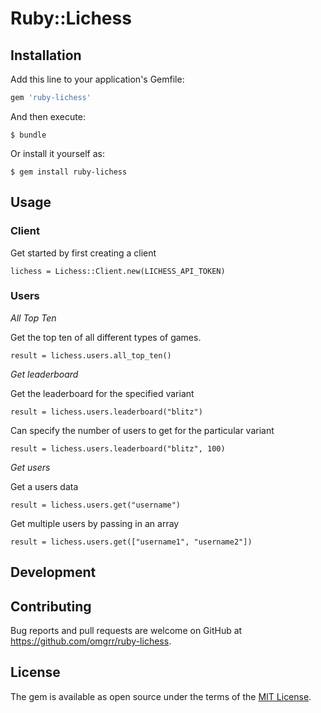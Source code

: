 # Ruby::Lichess

## Installation

Add this line to your application's Gemfile:

```ruby
gem 'ruby-lichess'
```

And then execute:

    $ bundle

Or install it yourself as:

    $ gem install ruby-lichess

## Usage

### Client

Get started by first creating a client

```
lichess = Lichess::Client.new(LICHESS_API_TOKEN)
```

### Users

*All Top Ten*

Get the top ten of all different types of games.

```
result = lichess.users.all_top_ten()
```

*Get leaderboard*

Get the leaderboard for the specified variant

```
result = lichess.users.leaderboard("blitz")
```

Can specify the number of users to get for the particular variant

```
result = lichess.users.leaderboard("blitz", 100)
```

*Get users*

Get a users data

```
result = lichess.users.get("username")
```

Get multiple users by passing in an array

```
result = lichess.users.get(["username1", "username2"])
```

## Development

## Contributing

Bug reports and pull requests are welcome on GitHub at https://github.com/omgrr/ruby-lichess.

## License

The gem is available as open source under the terms of the [MIT License](https://opensource.org/licenses/MIT).
